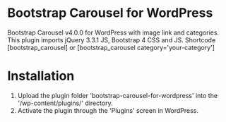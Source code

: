 # Bootstrap Carousel for WordPress
Bootstrap Carousel v4.0.0 for WordPress with image link and categories. This plugin imports jQuery 3.3.1 JS, Bootstrap 4 CSS and JS. Shortcode [bootstrap_carousel] or [bootstrap_carousel category='your-category']

# Installation

1. Upload the plugin folder 'bootstrap-carousel-for-wordpress' into the '/wp-content/plugins/' directory.
2. Activate the plugin through the 'Plugins' screen in WordPress.